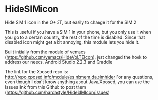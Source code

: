 # HideSIMicon
Hide SIM 1 icon in the O+ 3T, but easily to change it for the SIM 2

This is useful if you have a SIM 1 in your phone, but you only use it when you go to a certain country, the rest of the time is disabled. Since that disabled icon might get a bit annoying, this module lets you hide it.

Built initially from the module of vemacs (https://github.com/vemacs/HideVoLTEIcon), just changed the hook to address our needs.
Android Studio 2.2.3 and Graddle

The link for the Xposed repo is: http://repo.xposed.info/module/es.nkmem.da.simhider
For any questions, even though I don't know anything about Java/Xposed, you can use the Issues link from this Github to post them (https://github.com/hardastyle/HideSIMIcon/issues)
